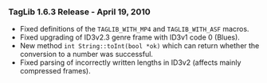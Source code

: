 ### TagLib 1.6.3 Release - April 19, 2010

-   Fixed definitions of the `TAGLIB_WITH_MP4` and `TAGLIB_WITH_ASF`
    macros.
-   Fixed upgrading of ID3v2.3 genre frame with ID3v1 code 0 (Blues).
-   New method `int String::toInt(bool *ok)` which can return whether
    the conversion to a number was successful.
-   Fixed parsing of incorrectly written lengths in ID3v2 (affects
    mainly compressed frames).

